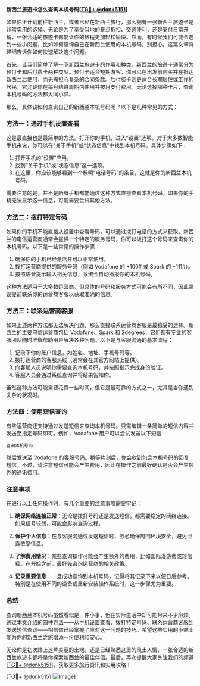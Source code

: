 **新西兰旅遊卡怎么查询本机号码[[TG💪+ @donk5151](https://t.me/s/donk5151)]**

如果你正计划前往新西兰，或者已经在新西兰旅行，那么拥有一张新西兰旅遊卡是非常实用的选择。无论是为了享受当地的景点折扣、交通便利，还是支付日常开销，一张合适的旅遊卡都能让你的旅程更加轻松愉快。然而，有时候我们可能会遇到一些小问题，比如如何查询自己在新西兰使用的本机号码。别担心，这篇文章将详细告诉你如何快速解决这个问题。

首先，让我们简单了解一下新西兰旅遊卡的作用和种类。新西兰的旅遊卡通常分为预付卡和后付费卡两种类型。预付卡适合短期游客，你可以在出发前购买并在抵达新西兰后使用，而无需担心复杂的合同条款。后付费卡则更适合长期居住或工作的居民，它允许你在每月结算周期内使用并按月支付费用。无论选择哪种卡片，查询本机号码的方法都大同小异。

那么，具体该如何查询自己的新西兰本机号码呢？以下是几种常见的方式：

### 方法一：通过手机设置查看

这是最直接也是最简单的方法。打开你的手机，进入“设置”选项。对于大多数智能手机来说，你可以在“关于手机”或“状态信息”中找到本机号码。具体步骤如下：

1. 打开手机的“设置”应用。
2. 找到“关于手机”或“状态信息”这一选项。
3. 在这里，你应该能够看到一个标明“电话号码”的条目，这就是你的新西兰本机号码。

需要注意的是，并不是所有手机都能通过这种方式直接查看本机号码。如果你的手机无法显示这一信息，可能需要尝试其他方法。

### 方法二：拨打特定号码

如果你的手机不能直接从设置中查看号码，可以通过拨打电话的方式来获取。新西兰的电信运营商通常会提供一个特定的服务号码，你可以拨打这个号码来查询你的本机号码。以下是一些常见的操作步骤：

1. 确保你的手机已经激活并可以正常使用。
2. 拨打运营商提供的服务号码（例如 Vodafone 的 *100# 或 Spark 的 *111#）。
3. 按照语音提示输入相关信息，系统会自动播报你的本机号码。

这种方法适用于大多数运营商，但具体的号码和服务方式可能会有所不同，因此建议提前联系你的运营商客服以获取准确的信息。

### 方法三：联系运营商客服

如果上述两种方法都无法解决问题，那么直接联系运营商客服是最稳妥的选择。新西兰的主要电信运营商包括 Vodafone、Spark 和 2degrees，它们都有专业的客服团队随时准备帮助用户解决各种问题。以下是与客服沟通的基本流程：

1. 记录下你的账户信息，如姓名、地址、手机号码等。
2. 拨打运营商的客服热线（通常会在其官方网站上提供）。
3. 向客服人员说明你需要查询本机号码，并按照指示完成身份验证。
4. 客服人员会通过系统查询并将结果告知你。

虽然这种方法可能需要花费一些时间，但它是最可靠的方式之一，尤其是当你遇到复杂的状况时。

### 方法四：使用短信查询

有些运营商还支持通过发送短信来查询本机号码。只需编辑一条简单的短信内容并发送至指定号码即可。例如，Vodafone 用户可以尝试发送以下短信：

```
查询本机号码
```

然后发送至 Vodafone 的客服号码。稍等片刻后，你会收到包含本机号码的回复短信。不过，请注意短信可能会产生费用，因此在操作之前最好确认是否会产生额外的通讯费用。

### 注意事项

在进行以上任何操作时，有几个重要的注意事项需要牢记：

1. **确保网络连接正常**：无论是拨打号码还是发送短信，都需要稳定的网络连接。如果信号较弱，可能会影响查询过程。
   
2. **保护个人信息**：在与客服沟通或发送短信时，务必确保周围环境安全，避免泄露敏感信息。

3. **了解费用情况**：某些查询操作可能会产生额外的费用，比如国际漫游费或短信费。在开始之前，最好先咨询运营商的相关政策。

4. **记录重要信息**：一旦成功查询到本机号码，记得将其记录下来以便日后参考。特别是在使用不同的设备或重新安装操作系统时，这一步骤尤为重要。

### 总结

查询新西兰本机号码虽然看似是一件小事，但在实际生活中却可能带来不少麻烦。通过本文介绍的四种方法——从手机设置查看、拨打特定号码、联系运营商客服到发送短信查询——相信你已经掌握了应对这一问题的技巧。希望这些实用的小贴士能为你的新西兰之旅增添一份便利和安心。

无论你是初次踏上这片美丽的土地，还是已经熟悉这里的风土人情，一张合适的新西兰旅遊卡都将是你探索新西兰的最佳伴侣。最后，再次提醒大家关注我们的频道[[TG💪+ @donk5151](https://t.me/s/donk5151)]，获取更多旅行资讯和实用攻略！

[[TG💪+ @donk5151](https://t.me/s/donk5151) ![Image](https://i.postimg.cc/rwNCRYN7/Snipaste-2025-04-30-17-27-05.png)]